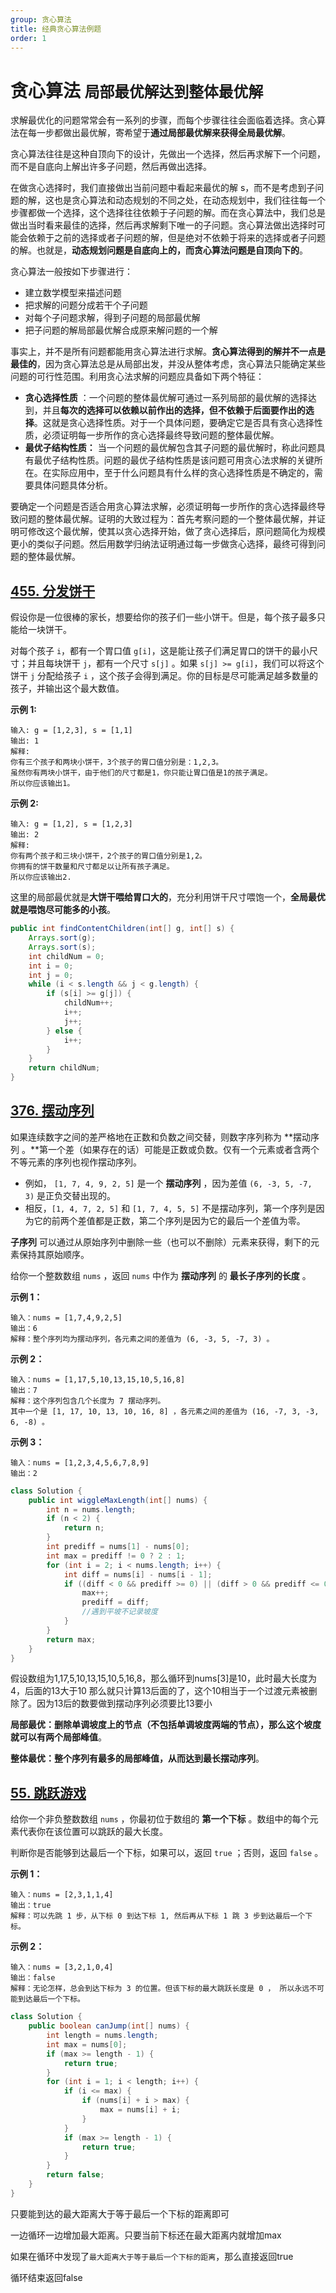 ```yaml
---
group: 贪心算法
title: 经典贪心算法例题
order: 1
---
```


# 贪心算法 `局部最优解达到整体最优解`

求解最优化的问题常常会有一系列的步骤，而每个步骤往往会面临着选择。贪心算法在每一步都做出最优解，寄希望于**通过局部最优解来获得全局最优解**。

贪心算法往往是这种自顶向下的设计，先做出一个选择，然后再求解下一个问题，而不是自底向上解出许多子问题，然后再做出选择。

在做贪心选择时，我们直接做出当前问题中看起来最优的解 s，而不是考虑到子问题的解，这也是贪心算法和动态规划的不同之处，在动态规划中，我们往往每一个步骤都做一个选择，这个选择往往依赖于子问题的解。而在贪心算法中，我们总是做出当时看来最佳的选择，然后再求解剩下唯一的子问题。贪心算法做出选择时可能会依赖于之前的选择或者子问题的解，但是绝对不依赖于将来的选择或者子问题的解。也就是，**动态规划问题是自底向上的，而贪心算法问题是自顶向下的**。

贪心算法一般按如下步骤进行：

- 建立数学模型来描述问题
- 把求解的问题分成若干个子问题
- 对每个子问题求解，得到子问题的局部最优解
- 把子问题的解局部最优解合成原来解问题的一个解

事实上，并不是所有问题都能用贪心算法进行求解。**贪心算法得到的解并不一点是最佳的**，因为贪心算法总是从局部出发，并没从整体考虑，贪心算法只能确定某些问题的可行性范围。利用贪心法求解的问题应具备如下两个特征：

- **贪心选择性质** ：一个问题的整体最优解可通过一系列局部的最优解的选择达到，并且**每次的选择可以依赖以前作出的选择，但不依赖于后面要作出的选择**。这就是贪心选择性质。对于一个具体问题，要确定它是否具有贪心选择性质，必须证明每一步所作的贪心选择最终导致问题的整体最优解。
- **最优子结构性质：** 当一个问题的最优解包含其子问题的最优解时，称此问题具有最优子结构性质。问题的最优子结构性质是该问题可用贪心法求解的关键所在。在实际应用中，至于什么问题具有什么样的贪心选择性质是不确定的，需要具体问题具体分析。

要确定一个问题是否适合用贪心算法求解，必须证明每一步所作的贪心选择最终导致问题的整体最优解。证明的大致过程为：首先考察问题的一个整体最优解，并证明可修改这个最优解，使其以贪心选择开始，做了贪心选择后，原问题简化为规模更小的类似子问题。然后用数学归纳法证明通过每一步做贪心选择，最终可得到问题的整体最优解。



## [455. 分发饼干](https://leetcode.cn/problems/assign-cookies/)

假设你是一位很棒的家长，想要给你的孩子们一些小饼干。但是，每个孩子最多只能给一块饼干。

对每个孩子 `i`，都有一个胃口值 `g[i]`，这是能让孩子们满足胃口的饼干的最小尺寸；并且每块饼干 `j`，都有一个尺寸 `s[j]` 。如果 `s[j] >= g[i]`，我们可以将这个饼干 `j` 分配给孩子 `i` ，这个孩子会得到满足。你的目标是尽可能满足越多数量的孩子，并输出这个最大数值。

**示例 1:**

```
输入: g = [1,2,3], s = [1,1]
输出: 1
解释: 
你有三个孩子和两块小饼干，3个孩子的胃口值分别是：1,2,3。
虽然你有两块小饼干，由于他们的尺寸都是1，你只能让胃口值是1的孩子满足。
所以你应该输出1。
```

**示例 2:**

```
输入: g = [1,2], s = [1,2,3]
输出: 2
解释: 
你有两个孩子和三块小饼干，2个孩子的胃口值分别是1,2。
你拥有的饼干数量和尺寸都足以让所有孩子满足。
所以你应该输出2.
```

这里的局部最优就是**大饼干喂给胃口大的**，充分利用饼干尺寸喂饱一个，**全局最优就是喂饱尽可能多的小孩**。

```java
public int findContentChildren(int[] g, int[] s) {
    Arrays.sort(g);
    Arrays.sort(s);
    int childNum = 0;
    int i = 0;
    int j = 0;
    while (i < s.length && j < g.length) {
        if (s[i] >= g[j]) {
            childNum++;
            i++;
            j++;
        } else {
            i++;
        }
    }
    return childNum;
}
```



## [376. 摆动序列](https://leetcode.cn/problems/wiggle-subsequence/)

如果连续数字之间的差严格地在正数和负数之间交替，则数字序列称为 **摆动序列 。**第一个差（如果存在的话）可能是正数或负数。仅有一个元素或者含两个不等元素的序列也视作摆动序列。

- 例如， `[1, 7, 4, 9, 2, 5]` 是一个 **摆动序列** ，因为差值 `(6, -3, 5, -7, 3)` 是正负交替出现的。
- 相反，`[1, 4, 7, 2, 5]` 和 `[1, 7, 4, 5, 5]` 不是摆动序列，第一个序列是因为它的前两个差值都是正数，第二个序列是因为它的最后一个差值为零。

**子序列** 可以通过从原始序列中删除一些（也可以不删除）元素来获得，剩下的元素保持其原始顺序。

给你一个整数数组 `nums` ，返回 `nums` 中作为 **摆动序列** 的 **最长子序列的长度** 。

**示例 1：**

```
输入：nums = [1,7,4,9,2,5]
输出：6
解释：整个序列均为摆动序列，各元素之间的差值为 (6, -3, 5, -7, 3) 。
```

**示例 2：**

```
输入：nums = [1,17,5,10,13,15,10,5,16,8]
输出：7
解释：这个序列包含几个长度为 7 摆动序列。
其中一个是 [1, 17, 10, 13, 10, 16, 8] ，各元素之间的差值为 (16, -7, 3, -3, 6, -8) 。
```

**示例 3：**

```
输入：nums = [1,2,3,4,5,6,7,8,9]
输出：2
```

```java
class Solution {
    public int wiggleMaxLength(int[] nums) {
        int n = nums.length;
        if (n < 2) {
            return n;
        }
        int prediff = nums[1] - nums[0];
        int max = prediff != 0 ? 2 : 1;
        for (int i = 2; i < nums.length; i++) {
            int diff = nums[i] - nums[i - 1];
            if ((diff < 0 && prediff >= 0) || (diff > 0 && prediff <= 0)) {
                max++;
                prediff = diff;
                //遇到平坡不记录坡度
            }
        }
        return max;
    }
}
```

假设数组为1,17,5,10,13,15,10,5,16,8，那么循环到nums[3]是10，此时最大长度为4，后面的13大于10
那么就只计算13后面的了，这个10相当于一个过渡元素被删除了。因为13后的数要做到摆动序列必须要比13要小

**局部最优：删除单调坡度上的节点（不包括单调坡度两端的节点），那么这个坡度就可以有两个局部峰值**。

**整体最优：整个序列有最多的局部峰值，从而达到最长摆动序列**。



## [55. 跳跃游戏](https://leetcode.cn/problems/jump-game/)

给你一个非负整数数组 `nums` ，你最初位于数组的 **第一个下标** 。数组中的每个元素代表你在该位置可以跳跃的最大长度。

判断你是否能够到达最后一个下标，如果可以，返回 `true` ；否则，返回 `false` 。

**示例 1：**

```
输入：nums = [2,3,1,1,4]
输出：true
解释：可以先跳 1 步，从下标 0 到达下标 1, 然后再从下标 1 跳 3 步到达最后一个下标。
```

**示例 2：**

```
输入：nums = [3,2,1,0,4]
输出：false
解释：无论怎样，总会到达下标为 3 的位置。但该下标的最大跳跃长度是 0 ， 所以永远不可能到达最后一个下标。
```

```java
class Solution {
    public boolean canJump(int[] nums) {
        int length = nums.length;
        int max = nums[0];
        if (max >= length - 1) {
            return true;
        }
        for (int i = 1; i < length; i++) {
            if (i <= max) {
                if (nums[i] + i > max) {
                    max = nums[i] + i;
                }
            }
            if (max >= length - 1) {
                return true;
            }
        }
        return false;
    }
}
```

只要能到达的最大距离大于等于最后一个下标的距离即可

一边循环一边增加最大距离。只要当前下标还在最大距离内就增加max

如果在循环中发现了`最大距离大于等于最后一个下标的距离`，那么直接返回true

循环结束返回false

